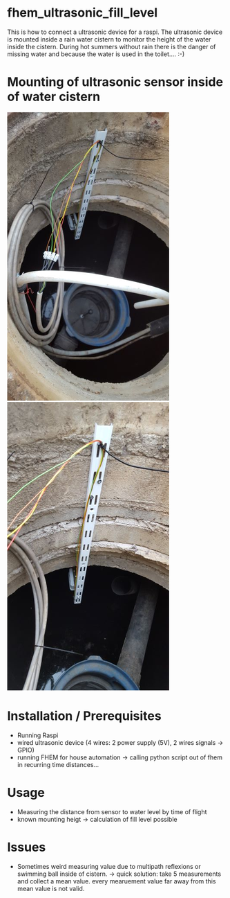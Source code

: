 # fhem_ultrasonic_fill_level

This is how to connect a ultrasonic device for a raspi. The ultrasonic device is mounted inside a rain water cistern to monitor the height of the water inside the cistern.
During hot summers without rain there is the danger of missing water and because the water is used in the toilet.... :-)

# Mounting of ultrasonic sensor inside of water cistern
![Example of mounting](/images/cistern_mounting1.jpg?raw=true "Cistern Mounting")
![Example of mounting](/images/cistern_mounting2.jpg?raw=true "Cistern Mounting")

# Installation / Prerequisites

- Running Raspi
- wired ultrasonic device (4 wires: 2 power supply (5V), 2 wires signals -> GPIO)
- running FHEM for house automation -> calling python script out of fhem in recurring time distances...

# Usage

- Measuring the distance from sensor to water level by time of flight
- known mounting heigt -> calculation of fill level possible

# Issues

- Sometimes weird measuring value due to multipath reflexions or swimming ball inside of cistern. -> quick solution: take 5 measurements and collect a mean value. every mearuement value far away from this mean value is not valid.
